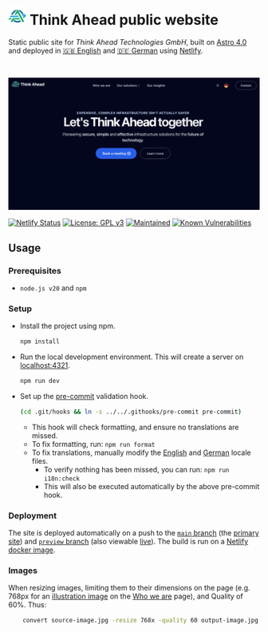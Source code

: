 # <img src="https://raw.githubusercontent.com/think-ahead-technologies/site/main/src/assets/images/think-ahead.svg" alt="Logo" height="36"> Think Ahead public website

Static public site for _Think Ahead Technologies GmbH_, built on [Astro 4.0](https://astro.build/) and deployed in [🇬🇧 English](https://think-ahead.tech/en) and [🇩🇪 German](https://think-ahead.tech/de) using [Netlify](https://app.netlify.com/sites/think-ahead-technologies/overview).

<br>

![Homepage preview](/src/assets/images/en-home-dark.png)

[![Netlify Status](https://api.netlify.com/api/v1/badges/96e3f8ad-35c5-4c9a-991b-1d089bc86c72/deploy-status)](https://app.netlify.com/sites/think-ahead-technologies/deploys)
[![License: GPL v3](https://img.shields.io/badge/License-GPLv3-blue.svg)](https://www.gnu.org/licenses/gpl-3.0)
[![Maintained](https://img.shields.io/badge/maintained%3F-yes-brightgreen.svg?style=flat-square)](https://github.com/think-ahead-technologies)
[![Known Vulnerabilities](https://snyk.io/test/github/think-ahead-technologies/site/badge.svg?style=flat-square)](https://snyk.io/test/github/think-ahead-technologies/site)

## Usage

### Prerequisites

-   `node.js v20` and `npm`

### Setup

-   Install the project using npm.
    ```sh
    npm install
    ```
-   Run the local development environment. This will create a server on [localhost:4321](http://localhost:4321/).
    ```sh
    npm run dev
    ```
-   Set up the [pre-commit](.githooks/pre-commit) validation hook.
    ```sh
    (cd .git/hooks && ln -s ../../.githooks/pre-commit pre-commit)
    ```
    -   This hook will check formatting, and ensure no translations are missed.
    -   To fix formatting, run: `npm run format`
    -   To fix translations, manually modify the [English](./public/locales/en/translation.json) and [German](./public/locales/de/translation.json) locale files.
        -   To verify nothing has been missed, you can run: `npm run i18n:check`
        -   This will also be executed automatically by the above pre-commit hook.

### Deployment

The site is deployed automatically on a push to the [`main` branch](https://github.com/think-ahead-technologies/site) (the [primary site](https://think-ahead.tech)) and [`preview` branch](https://github.com/think-ahead-technologies/site/tree/preview) (also viewable [live](https://preview.think-ahead.tech)). The build is run on a [Netlify docker image](https://hub.docker.com/r/netlify/build/tags).

### Images

When resizing images, limiting them to their dimensions on the page (e.g. 768px for an [illustration image](/public/finland.jpg) on the [Who we are](https://think-ahead.tech/en/who-we-are) page), and Quality of 60%. Thus:

```bash
    convert source-image.jpg -resize 768x -quality 60 output-image.jpg
```
